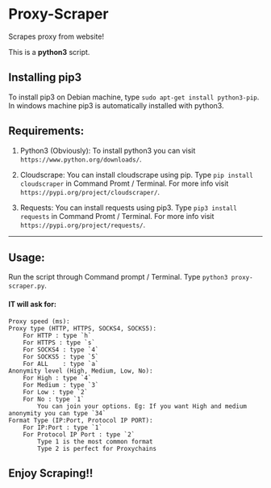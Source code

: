 # Proxy-Scraper
Scrapes proxy from website!

This is a **python3** script.

## Installing pip3
To install pip3 on Debian machine, type `sudo apt-get install python3-pip`.<br>
In windows machine pip3 is automatically installed with python3. 

## Requirements:

1) Python3 (Obviously):
    To install python3 you can visit `https://www.python.org/downloads/`.
    
2) Cloudscrape:
    You can install cloudscrape using pip. Type `pip install cloudscraper` in Command Promt / Terminal. For more info visit `https://pypi.org/project/cloudscraper/`.
    
3) Requests:
    You can install requests using pip3. Type `pip3 install requests` in Command Promt / Terminal. For more info visit `https://pypi.org/project/requests/`.

------------------------------------------------------------

## Usage:
Run the script through Command prompt / Terminal. Type `python3 proxy-scraper.py`.<br>
#### IT will ask for:
    Proxy speed (ms):
    Proxy type (HTTP, HTTPS, SOCKS4, SOCKS5):
        For HTTP : type `h`
        For HTTPS : type `s`
        For SOCKS4 : type `4`
        For SOCKS5 : type `5`
        For ALL    : type `a`
    Anonymity level (High, Medium, Low, No):
        For High : type `4`
        For Medium : type `3`
        For Low : type `2`
        For No : type `1`
            You can join your options. Eg: If you want High and medium anonymity you can type `34`
    Format Type (IP:Port, Protocol IP PORT):
        For IP:Port : type `1`
        For Protocol IP Port : type `2`
            Type 1 is the most common format
            Type 2 is perfect for Proxychains

## Enjoy Scraping!!
